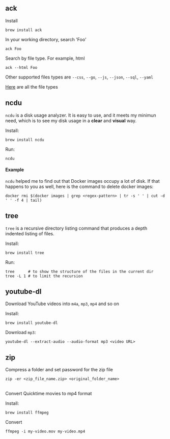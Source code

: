 ## ack

Install

```
brew install ack
```

In your working directory, search 'Foo'

```
ack Foo
```

Search by file type. For example, html

```
ack --html Foo
```

Other supported files types are `--css`, `--go`, `--js`, `--json`, `--sql`, `--yaml`

[Here](https://kapeli.com/cheat_sheets/Ack.docset/Contents/Resources/Documents/index) are all the file types

## ncdu

`ncdu` is a disk usage analyzer. It is easy to use, and it meets my minimun need, which is to see my disk usage in a **clear** and **visual** way.

Install:

```
brew install ncdu
```

Run:

```
ncdu
```

#### Example

`ncdu` helped me to find out that Docker images occupy a lot of disk. If that happens to you as well, here is the command to delete docker images:

```
docker rmi $(docker images | grep <regex-pattern> | tr -s ' ' | cut -d ' ' -f 4 | tail)
```

## tree

`tree` is a recursive directory listing command that produces a depth indented listing of files.

Install:

```
brew install tree
```

Run:

```
tree      # to show the structure of the files in the current dir
tree -L 1 # to limit the recursion
```

## youtube-dl

Download YouTube videos into `m4a`, `mp3`, `mp4` and so on

Install:

```
brew install youtube-dl

```

Download `mp3`:

```
youtube-dl --extract-audio --audio-format mp3 <video URL>
```

## zip

Compress a folder and set password for the zip file

```
zip -er <zip_file_name.zip> <original_folder_name>
```

##

Convert Quicktime movies to mp4 format

Install:

```
brew install ffmpeg
```

Convert

```
ffmpeg -i my-video.mov my-video.mp4
```
